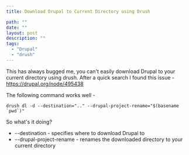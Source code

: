 ```yaml
---
title: Download Drupal to Current Directory using Drush

path: ""
date: ""
layout: post
description: ""
tags:
  - "Drupal"
  - "drush"
---
```

This has always bugged me, you can't easily download Drupal to your current directory using drush. After a quick search I found this issue - https://drupal.org/node/495438

The following command works well - 

    drush dl -d --destination=".." --drupal-project-rename="$(basename `pwd`)"

So what's it doing?

* --destination - specifies where to download Drupal to
* --drupal-project-rename - renames the downloaded directory to your current directory


